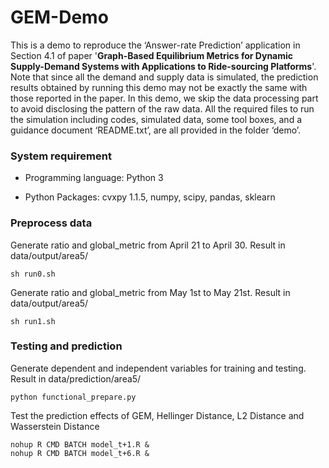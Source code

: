 # GEM-Demo

This is a demo to reproduce the ‘Answer-rate Prediction’ application in Section 4.1 of paper '**Graph-Based Equilibrium Metrics for Dynamic Supply-Demand Systems with Applications to Ride-sourcing Platforms**'. Note that since all the demand and supply data is simulated, the prediction results obtained by running this demo may not be exactly the same with those reported in the paper. In this demo, we skip the data processing part to avoid disclosing the pattern of the raw data. All the required files to run the simulation including codes, simulated data, some tool boxes, and a guidance document ‘README.txt’, are all provided in the folder ‘demo’. 

### System requirement

* Programming language: Python 3
    
* Python Packages: cvxpy 1.1.5, numpy, scipy, pandas, sklearn


### Preprocess data

Generate ratio and global_metric from April 21 to April 30. Result in data/output/area5/
```
sh run0.sh
```

Generate ratio and global_metric from May 1st to May 21st. Result in data/output/area5/
```
sh run1.sh
```

### Testing and prediction

Generate dependent and independent variables for training and testing. Result in data/prediction/area5/
```
python functional_prepare.py
```
  
Test the prediction effects of GEM, Hellinger Distance, L2 Distance and Wasserstein Distance
```
nohup R CMD BATCH model_t+1.R &
nohup R CMD BATCH model_t+6.R &
```

   
